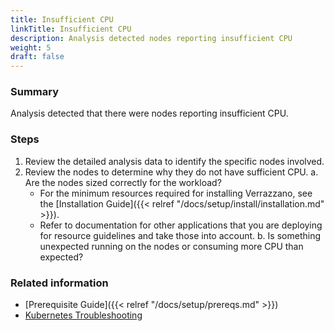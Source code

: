 ```yaml
---
title: Insufficient CPU
linkTitle: Insufficient CPU
description: Analysis detected nodes reporting insufficient CPU
weight: 5
draft: false
---
```


### Summary
Analysis detected that there were nodes reporting insufficient CPU.

### Steps
1. Review the detailed analysis data to identify the specific nodes involved.
2. Review the nodes to determine why they do not have sufficient CPU.
   a. Are the nodes sized correctly for the workload?
      - For the minimum resources required for installing Verrazzano, see the [Installation Guide]({{< relref "/docs/setup/install/installation.md" >}}).
      - Refer to documentation for other applications that you are deploying for resource guidelines and take those into account.
   b. Is something unexpected running on the nodes or consuming more CPU than expected?

### Related information
* [Prerequisite Guide]({{< relref "/docs/setup/prereqs.md" >}})
* [Kubernetes Troubleshooting](https://kubernetes.io/docs/tasks/debug/)
